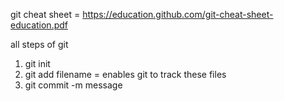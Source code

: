 git cheat sheet = https://education.github.com/git-cheat-sheet-education.pdf

all steps of git
1. git init
2. git add filename = enables git to track these files
3. git commit -m message